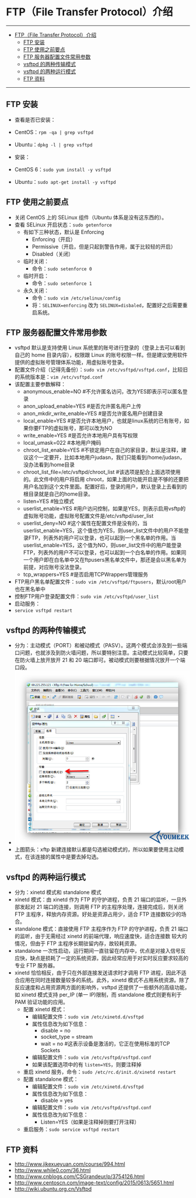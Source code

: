 <h1 id="ftp0">FTP（File Transfer Protocol）介绍</h1>

------

*   [FTP（File Transfer Protocol）介绍](#ftp0)
    *   [FTP 安装](#ftp1)
    *   [FTP 使用之前要点](#ftp2)
    *   [FTP 服务器配置文件常用参数](#ftp3)
    *   [vsftpd 的两种传输模式](#ftp4)
    *   [vsftpd 的两种运行模式](#ftp5)
    *   [FTP 资料](#ftp6)

------

<h2 id="ftp1">FTP 安装</h2>

- 查看是否已安装：
 - CentOS：`rpm -qa | grep vsftpd`
 - Ubuntu：`dpkg -l | grep vsftpd`

- 安装：
 - CentOS 6：`sudo yum install -y vsftpd`
 - Ubuntu：`sudo apt-get install -y vsftpd`

<h2 id="ftp2">FTP 使用之前要点</h2>

- 关闭 CentOS 上的 SELinux 组件（Ubuntu 体系是没有这东西的）。
 - 查看 SELinux 开启状态：`sudo getenforce`
    - 有如下三种状态，默认是 Enforcing
        - Enforcing（开启）
        - Permissive（开启，但是只起到警告作用，属于比较轻的开启）
        - Disabled（关闭）
    - 临时关闭：
        - 命令：`sudo setenforce 0`
    - 临时开启：
        - 命令：`sudo setenforce 1`
    - 永久关闭：
        - 命令：`sudo vim /etc/selinux/config`
        - 将：`SELINUX=enforcing` 改为 `SELINUX=disbaled`，配置好之后需要重启系统。

<h2 id="ftp3">FTP 服务器配置文件常用参数</h2>

- vsftpd 默认是支持使用 Linux 系统里的账号进行登录的（登录上去可以看到自己的 home 目录内容），权限跟 Linux 的账号权限一样。但是建议使用软件提供的虚拟账号管理体系功能，用虚拟账号登录。
- 配置文件介绍（记得先备份）：`sudo vim /etc/vsftpd/vsftpd.conf`，比较旧的系统版本是：`vim /etc/vsftpd.conf`
 - 该配置主要参数解释：
    - anonymous_enable=NO           #不允许匿名访问，改为YES即表示可以匿名登录
    - anon_upload_enable=YES        #是否允许匿名用户上传
    - anon_mkdir_write_enable=YES   #是否允许匿名用户创建目录
    - local_enable=YES              #是否允许本地用户，也就是linux系统的已有账号，如果你要FTP的虚拟账号，那可以改为NO
    - write_enable=YES              #是否允许本地用户具有写权限
    - local_umask=022               #本地用户掩码
    - chroot_list_enable=YES        #不锁定用户在自己的家目录，默认是注释，建议这个一定要开，比如本地用户judasn，我们只能看到/home/judasn，没办法看到/home目录
    - chroot_list_file=/etc/vsftpd/chroot_list   #该选项是配合上面选项使用的。此文件中的用户将启用 chroot，如果上面的功能开启是不够的还要把用户名加到这个文件里面。配置好后，登录的用户，默认登录上去看到的根目录就是自己的home目录。
    - listen=YES                    #独立模式
    - userlist_enable=YES           #用户访问控制，如果是YES，则表示启用vsftp的虚拟账号功能，虚拟账号配置文件是/etc/vsftpd/user_list
    - userlist_deny=NO              #这个属性在配置文件是没有的，当userlist_enable=YES，这个值也为YES，则user_list文件中的用户不能登录FTP，列表外的用户可以登录，也可以起到一个黑名单的作用。当userlist_enable=YES，这个值为NO，则user_list文件中的用户能登录FTP，列表外的用户不可以登录，也可以起到一个白名单的作用。如果同一个用户即在白名单中又在ftpusers黑名单文件中，那还是会以黑名单为前提，对应账号没法登录。
    - tcp_wrappers=YES              #是否启用TCPWrappers管理服务
 - FTP用户黑名单配置文件：`sudo vim /etc/vsftpd/ftpusers`，默认root用户也在黑名单中
 - 控制FTP用户登录配置文件：`sudo vim /etc/vsftpd/user_list`
- 启动服务：
 - `service vsftpd restart`

<h2 id="ftp4">vsftpd 的两种传输模式</h2>

- 分为：主动模式（PORT）和被动模式（PASV）。这两个模式会涉及到一些端口问题，也就涉及到防火墙问题，所以要特别注意。主动模式比较简单，只要在防火墙上放开放开 21 和 20 端口即可。被动模式则要根据情况放开一个端口段。
 - ![vsftpd 的两种传输模式](images/FTP-a-1.jpg)
 - 上图箭头：xftp 新建连接默认都是勾选被动模式的，所以如果要使用主动模式，在该连接的属性中是要去掉勾选。

<h2 id="ftp5">vsftpd 的两种运行模式</h2>

- 分为：xinetd 模式和 standalone 模式
 - xinetd 模式：由 xinetd 作为 FTP 的守护进程，负责 21 端口的监听，一旦外部发起对 21 端口的连接，则调用 FTP 的主程序处理，连接完成后，则关闭 FTP 主程序，释放内存资源。好处是资源占用少，适合 FTP 连接数较少的场合。
 - standalone 模式：直接使用 FTP 主程序作为 FTP 的守护进程，负责 21 端口的监听，由于无需经过 xinetd 的前端代理，响应速度快，适合连接数 较大的情况，但由于 FTP 主程序长期驻留内存，故较耗资源。
 - standalone 一次性启动，运行期间一直驻留在内存中，优点是对接入信号反应快，缺点是损耗了一定的系统资源，因此经常应用于对实时反应要求较高的 专业 FTP 服务器。
 - xinetd 恰恰相反，由于只在外部连接发送请求时才调用 FTP 进程，因此不适合应用在同时连接数量较多的系统。此外，xinetd 模式不占用系统资源。除了反应速度和占用资源两方面的影响外，vsftpd 还提供了一些额外的高级功能，如 xinetd 模式支持 per_IP (单一 IP)限制，而 standalone 模式则更有利于 PAM 验证功能的应用。
    - 配置 xinetd 模式：  
        - 编辑配置文件：`sudo vim /etc/xinetd.d/vsftpd`
        - 属性信息改为如下信息：
            - disable = no
            - socket_type = stream
            - wait = no     #这表示设备是激活的，它正在使用标准的TCP Sockets 
        - 编辑配置文件：`sudo vim /etc/vsftpd/vsftpd.conf`
        - 如果该配置选项中的有 `listen=YES`，则要注释掉
    - 重启 xinetd 服务，命令：`sudo /etc/rc.d/init.d/xinetd restart`
    - 配置 standalone 模式：
        - 编辑配置文件：`sudo vim /etc/xinetd.d/vsftpd`
        - 属性信息改为如下信息：
            - disable = yes
        - 编辑配置文件：`sudo vim /etc/vsftpd/vsftpd.conf`
        - 属性信息改为如下信息：
            - Listen=YES（如果是注释掉则要打开注释）
    - 重启服务：`sudo service vsftpd restart`
        
<h2 id="ftp6">FTP 资料</h2>

- <http://www.jikexueyuan.com/course/994.html>
- <http://www.while0.com/36.html>
- <http://www.cnblogs.com/CSGrandeur/p/3754126.html>
- <http://www.centoscn.com/image-text/config/2015/0613/5651.html>
- <http://wiki.ubuntu.org.cn/Vsftpd>
